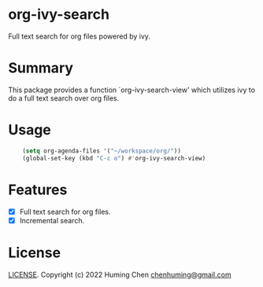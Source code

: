 # org-ivy-search

Full text search for org files powered by ivy.

# Summary
This package provides a function `org-ivy-search-view' which utilizes ivy to
do a full text search over org files.

# Usage

```lisp
    (setq org-agenda-files '("~/workspace/org/"))
    (global-set-key (kbd "C-c o") #'org-ivy-search-view)
```

# Features

- [x] Full text search for org files.
- [x] Incremental search.

# License

[LICENSE](LICENSE). Copyright (c) 2022 Huming Chen <chenhuming@gmail.com>
